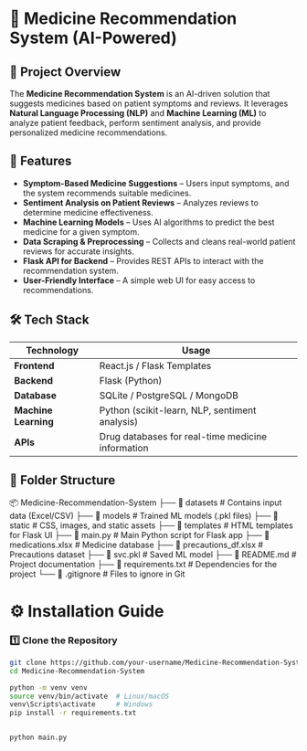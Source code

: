 # 🏥 Medicine Recommendation System (AI-Powered)

## 📌 Project Overview
The **Medicine Recommendation System** is an AI-driven solution that suggests medicines based on patient symptoms and reviews. It leverages **Natural Language Processing (NLP)** and **Machine Learning (ML)** to analyze patient feedback, perform sentiment analysis, and provide personalized medicine recommendations.

## 🚀 Features
- **Symptom-Based Medicine Suggestions** – Users input symptoms, and the system recommends suitable medicines.
- **Sentiment Analysis on Patient Reviews** – Analyzes reviews to determine medicine effectiveness.
- **Machine Learning Models** – Uses AI algorithms to predict the best medicine for a given symptom.
- **Data Scraping & Preprocessing** – Collects and cleans real-world patient reviews for accurate insights.
- **Flask API for Backend** – Provides REST APIs to interact with the recommendation system.
- **User-Friendly Interface** – A simple web UI for easy access to recommendations.

## 🛠️ Tech Stack
| Technology | Usage |
|------------|-------|
| **Frontend** | React.js / Flask Templates |
| **Backend** | Flask (Python) |
| **Database** | SQLite / PostgreSQL / MongoDB |
| **Machine Learning** | Python (scikit-learn, NLP, sentiment analysis) |
| **APIs** | Drug databases for real-time medicine information |

## 📂 Folder Structure
📦 Medicine-Recommendation-System ├── 📂 datasets # Contains input data (Excel/CSV) ├── 📂 models # Trained ML models (.pkl files) ├── 📂 static # CSS, images, and static assets ├── 📂 templates # HTML templates for Flask UI ├── 📜 main.py # Main Python script for Flask app ├── 📜 medications.xlsx # Medicine database ├── 📜 precautions_df.xlsx # Precautions dataset ├── 📜 svc.pkl # Saved ML model ├── 📜 README.md # Project documentation ├── 📜 requirements.txt # Dependencies for the project └── 📜 .gitignore # Files to ignore in Git

# ⚙️ Installation Guide
### **1️⃣ Clone the Repository**
```bash
git clone https://github.com/your-username/Medicine-Recommendation-System.git
cd Medicine-Recommendation-System

python -m venv venv
source venv/bin/activate  # Linux/macOS
venv\Scripts\activate     # Windows
pip install -r requirements.txt


python main.py
